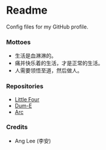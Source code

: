 # Readme
Config files for my GitHub profile.

### Mottoes
- 生活是血淋淋的。
- 痛并快乐着的生活，才是正常的生活。
- 人需要领悟至道，然后做人。

### Repositories
- [Little Four](https://github.com/hcpty/little-four)
- [Dum-E](https://github.com/hcpty/dum-e)
- [Arc](https://github.com/hcpty/arc)

### Credits
- Ang Lee (李安)
